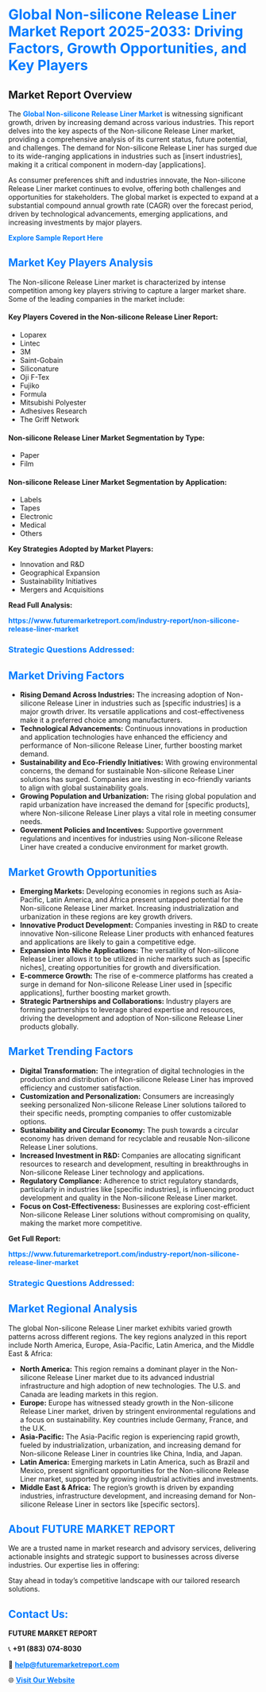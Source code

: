 <h1 style="color: #007BFF;">Global Non-silicone Release Liner Market Report 2025-2033: Driving Factors, Growth Opportunities, and Key Players</h1>

<section id="overview">
<h2>Market Report Overview</h2>
<p>The <a href="https://www.futuremarketreport.com/industry-report/non-silicone-release-liner-market" style="color: #007BFF; text-decoration: none;"><strong>Global Non-silicone Release Liner Market</strong></a> is witnessing significant growth, driven by increasing demand across various industries. This report delves into the key aspects of the Non-silicone Release Liner market, providing a comprehensive analysis of its current status, future potential, and challenges. The demand for Non-silicone Release Liner has surged due to its wide-ranging applications in industries such as [insert industries], making it a critical component in modern-day [applications].</p>
<p>As consumer preferences shift and industries innovate, the Non-silicone Release Liner market continues to evolve, offering both challenges and opportunities for stakeholders. The global market is expected to expand at a substantial compound annual growth rate (CAGR) over the forecast period, driven by technological advancements, emerging applications, and increasing investments by major players.</p>
</section>

<section id="overview">
<p><a href="https://www.futuremarketreport.com/request-sample/reportId=102365" style="color: #007BFF; text-decoration: none;"><strong>Explore Sample Report Here</strong></a></p>
</section>

<section id="key-players">
<h2 style="color: #007BFF;">Market Key Players Analysis</h2>
<p>The Non-silicone Release Liner market is characterized by intense competition among key players striving to capture a larger market share. Some of the leading companies in the market include:</p>
<h4>Key Players Covered in the Non-silicone Release Liner Report:</h4>
<ul><li>Loparex</li><li>Lintec</li><li>3M</li><li>Saint-Gobain</li><li>Siliconature</li><li>Oji F-Tex</li><li>Fujiko</li><li>Formula</li><li>Mitsubishi Polyester</li><li>Adhesives Research</li><li>The Griff Network</li></ul>
<h4>Non-silicone Release Liner Market Segmentation by Type:</h4>
<ul><li>Paper</li><li>Film</li></ul>

<h4>Non-silicone Release Liner Market Segmentation by Application:</h4>
<ul><li>Labels</li><li>Tapes</li><li>Electronic</li><li>Medical</li><li>Others</li></ul>
<p><strong>Key Strategies Adopted by Market Players:</strong></p>
<ul>
<li>Innovation and R&D</li>
<li>Geographical Expansion</li>
<li>Sustainability Initiatives</li>
<li>Mergers and Acquisitions</li>
</ul>
</section>

<section>
<p><strong>Read Full Analysis: </strong></p><a href="https://www.futuremarketreport.com/industry-report/non-silicone-release-liner-market" style="color: #007BFF; text-decoration: none;"><strong>https://www.futuremarketreport.com/industry-report/non-silicone-release-liner-market</strong></a>
<h3 style="color: #007BFF;">Strategic Questions Addressed:</h3>
</section>

<section id="driving-factors">
<h2 style="color: #007BFF;">Market Driving Factors</h2>
<ul>
<li><strong>Rising Demand Across Industries:</strong> The increasing adoption of Non-silicone Release Liner in industries such as [specific industries] is a major growth driver. Its versatile applications and cost-effectiveness make it a preferred choice among manufacturers.</li>
<li><strong>Technological Advancements:</strong> Continuous innovations in production and application technologies have enhanced the efficiency and performance of Non-silicone Release Liner, further boosting market demand.</li>
<li><strong>Sustainability and Eco-Friendly Initiatives:</strong> With growing environmental concerns, the demand for sustainable Non-silicone Release Liner solutions has surged. Companies are investing in eco-friendly variants to align with global sustainability goals.</li>
<li><strong>Growing Population and Urbanization:</strong> The rising global population and rapid urbanization have increased the demand for [specific products], where Non-silicone Release Liner plays a vital role in meeting consumer needs.</li>
<li><strong>Government Policies and Incentives:</strong> Supportive government regulations and incentives for industries using Non-silicone Release Liner have created a conducive environment for market growth.</li>
</ul>
</section>

<section id="growth-opportunities">
<h2 style="color: #007BFF;">Market Growth Opportunities</h2>
<ul>
<li><strong>Emerging Markets:</strong> Developing economies in regions such as Asia-Pacific, Latin America, and Africa present untapped potential for the Non-silicone Release Liner market. Increasing industrialization and urbanization in these regions are key growth drivers.</li>
<li><strong>Innovative Product Development:</strong> Companies investing in R&D to create innovative Non-silicone Release Liner products with enhanced features and applications are likely to gain a competitive edge.</li>
<li><strong>Expansion into Niche Applications:</strong> The versatility of Non-silicone Release Liner allows it to be utilized in niche markets such as [specific niches], creating opportunities for growth and diversification.</li>
<li><strong>E-commerce Growth:</strong> The rise of e-commerce platforms has created a surge in demand for Non-silicone Release Liner used in [specific applications], further boosting market growth.</li>
<li><strong>Strategic Partnerships and Collaborations:</strong> Industry players are forming partnerships to leverage shared expertise and resources, driving the development and adoption of Non-silicone Release Liner products globally.</li>
</ul>
</section>

<section id="trending-factors">
<h2 style="color: #007BFF;">Market Trending Factors</h2>
<ul>
<li><strong>Digital Transformation:</strong> The integration of digital technologies in the production and distribution of Non-silicone Release Liner has improved efficiency and customer satisfaction.</li>
<li><strong>Customization and Personalization:</strong> Consumers are increasingly seeking personalized Non-silicone Release Liner solutions tailored to their specific needs, prompting companies to offer customizable options.</li>
<li><strong>Sustainability and Circular Economy:</strong> The push towards a circular economy has driven demand for recyclable and reusable Non-silicone Release Liner solutions.</li>
<li><strong>Increased Investment in R&D:</strong> Companies are allocating significant resources to research and development, resulting in breakthroughs in Non-silicone Release Liner technology and applications.</li>
<li><strong>Regulatory Compliance:</strong> Adherence to strict regulatory standards, particularly in industries like [specific industries], is influencing product development and quality in the Non-silicone Release Liner market.</li>
<li><strong>Focus on Cost-Effectiveness:</strong> Businesses are exploring cost-efficient Non-silicone Release Liner solutions without compromising on quality, making the market more competitive.</li>
</ul>
</section>

<section>
<p><strong>Get Full Report: </strong></p><a href="https://www.futuremarketreport.com/industry-report/non-silicone-release-liner-market" style="color: #007BFF; text-decoration: none;"><strong>https://www.futuremarketreport.com/industry-report/non-silicone-release-liner-market</strong></a>
<h3 style="color: #007BFF;">Strategic Questions Addressed:</h3>
</section>


<section id="regional-analysis">
<h2 style="color: #007BFF;">Market Regional Analysis</h2>
<p>The global Non-silicone Release Liner market exhibits varied growth patterns across different regions. The key regions analyzed in this report include North America, Europe, Asia-Pacific, Latin America, and the Middle East & Africa:</p>
<ul>
<li><strong>North America:</strong> This region remains a dominant player in the Non-silicone Release Liner market due to its advanced industrial infrastructure and high adoption of new technologies. The U.S. and Canada are leading markets in this region.</li>
<li><strong>Europe:</strong> Europe has witnessed steady growth in the Non-silicone Release Liner market, driven by stringent environmental regulations and a focus on sustainability. Key countries include Germany, France, and the U.K.</li>
<li><strong>Asia-Pacific:</strong> The Asia-Pacific region is experiencing rapid growth, fueled by industrialization, urbanization, and increasing demand for Non-silicone Release Liner in countries like China, India, and Japan.</li>
<li><strong>Latin America:</strong> Emerging markets in Latin America, such as Brazil and Mexico, present significant opportunities for the Non-silicone Release Liner market, supported by growing industrial activities and investments.</li>
<li><strong>Middle East & Africa:</strong> The region’s growth is driven by expanding industries, infrastructure development, and increasing demand for Non-silicone Release Liner in sectors like [specific sectors].</li>
</ul>
</section>

<footer>
<h2 style="color: #007BFF;">About FUTURE MARKET REPORT</h2>
<p>We are a trusted name in market research and advisory services, delivering actionable insights and strategic support to businesses across diverse industries. Our expertise lies in offering:</p>

<p>Stay ahead in today’s competitive landscape with our tailored research solutions.</p>

<h2 style="color: #007BFF;">Contact Us:</h2>
<p><strong>FUTURE MARKET REPORT</strong></p>
<p>📞 <strong>+91 (883) 074-8030</strong></p>
<p>📧 <strong><a href="mailto:help@futuremarketreport.com" style="color: #007BFF;">help@futuremarketreport.com</a></strong></p>
<p>🌐 <strong><a href="https://www.futuremarketreport.com/" style="color: #007BFF;">Visit Our Website</a></strong></p>
</footer>